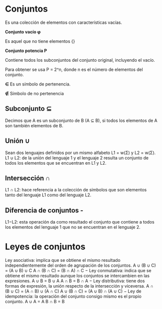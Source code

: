 # Conjuntos

Es una colección de elementos con características vacías.



**Conjunto vacío φ**

Es aquel que no tiene elementos {}

**Conjunto potencia P**

Contiene todos los subconjuntos del conjunto original, incluyendo el vacío. 

Para obtener se usa P = 2^n, donde n es el número de elementos del conjunto.

**∈** Es un símbolo de pertenencia.

**∉** Símbolo de no pertenencia



## Subconjunto ⊆

Decimos que A es un subconjunto de B (A ⊆ B), si todos los elementos de A son
también elementos de B.



## Unión ∪

Sean dos lenguajes definidos por un mismo alfabeto L1 = w(Σ) y L2 = w(Σ).
L1 ∪ L2: de la unión del lenguaje 1 y el lenguaje 2 resulta un conjunto de todos
los elementos que se encuentran en L1 y L2.



## Intersección ∩

L1 ∩ L2: hace referencia a la colección de símbolos que son elementos tanto del lenguaje
L1 como del lenguaje L2.



## Diferencia de conjuntos -

L1−L2: esta operación da como resultado el conjunto que contiene a todos los elementos
del lenguaje 1 que no se encuentran en el lenguaje 2.



# Leyes de conjuntos

Ley asociativa: implica que se obtiene el mismo resultado independientemente del
orden de agrupación de los conjuntos.
 A ∪ (B ∪ C) = (A ∪ B) ∪ C
A ∩ (B ∩ C) = (B ∩ A) ∩ C
− Ley conmutativa: indica que se obtiene el mismo resultado aunque los conjuntos se
intercambien en las expresiones.
A ∪ B = B ∪ A
A ∩ B = B ∩ A
− Ley distributiva: tiene dos formas de expresión, la unión respecto de la intersección
y viceversa.
A ∩ (B ∪ C) = (A ∩ B) ∪ (A ∩ C)
A ∪ (B ∩ C) = (A ∪ B) ∩ (A ∪ C)
− Ley de idempotencia: la operación del conjunto consigo mismo es el propio
conjunto.
A ∪ A = A
B ∩ B = B